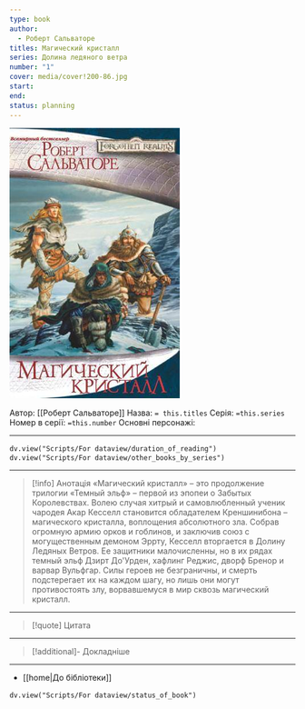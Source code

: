 ```yaml
---
type: book
author:
  - Роберт Сальваторе
titles: Магический кристалл
series: Долина ледяного ветра
number: "1"
cover: media/cover!200-86.jpg
start: 
end: 
status: planning
---
```

![cover|200](media/cover!200-86.jpg)

Автор: [[Роберт Сальваторе]]
Назва: `= this.titles`
Серія:  `=this.series`
Номер в серії: `=this.number`
Основні персонажі:

---
```dataviewjs
dv.view("Scripts/For dataview/duration_of_reading")
dv.view("Scripts/For dataview/other_books_by_series")
```

---
>[!info] Анотація
>«Магический кристалл» – это продолжение трилогии «Темный эльф» – первой из эпопеи о Забытых Королевствах. Волею случая хитрый и самовлюбленный ученик чародея Акар Кесселл становится обладателем Креншинибона – магического кристалла, воплощения абсолютного зла. Собрав огромную армию орков и гоблинов, и заключив союз с могущественным демоном Эррту, Кесселл вторгается в Долину Ледяных Ветров. Ее защитники малочисленны, но в их рядах темный эльф Дзирт До'Урден, хафлинг Реджис, дворф Бренор и варвар Вульфгар. Силы героев не безграничны, и смерть подстерегает их на каждом шагу, но лишь они могут противостоять злу, ворвавшемуся в мир сквозь магический кристалл.
___

>[!quote] Цитата

---
>[!additional]- Докладніше

---

- [[home|До бібліотеки]]

```dataviewjs
dv.view("Scripts/For dataview/status_of_book")
```